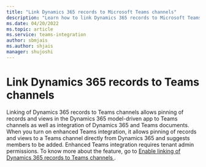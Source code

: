 ```yaml
---
title: "Link Dynamics 365 records to Microsoft Teams channels"
description: "Learn how to link Dynamics 365 records to Microsoft Teams channels."
ms.date: 04/20/2022
ms.topic: article
ms.service: teams-integration
author: sbmjais
ms.author: shjais
manager: shujoshi
---
```


# Link Dynamics 365 records to Teams channels 

Linking of Dynamics 365 records to Teams channels allows pinning of records and views in the Dynamics 365 model-driven app to Teams channels as well as integration of Dynamics 365 and Teams documents. When you turn on enhanced Teams integration, it allows pinning of records and views to a Teams channel directly from Dynamics 365 and suggests members to be added. Enhanced Teams integration requires tenant admin permissions. To know more about the feature, go to [Enable linking of Dynamics 365 records to Teams channels ](../sales/teams-integration/enable-record-linking.md).